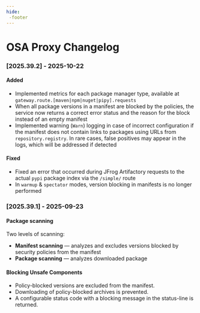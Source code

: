 ```yaml
---
hide:
 -footer
---
```


# OSA Proxy Changelog

### [2025.39.2] - 2025-10-22

#### Added

- Implemented metrics for each package manager type, available at `gateway.route.[maven|npm|nuget|pipy].requests`
- When all package versions in a manifest are blocked by the policies, the service now returns a correct error status and the reason for the block instead of an empty manifest
- Implemented warning (`Warn`) logging in case of incorrect configuration if the manifest does not contain links to packages using URLs from `repository.registry`. In rare cases, false positives may appear in the logs, which will be addressed if detected

#### Fixed

- Fixed an error that occurred during JFrog Artifactory requests to the actual `pypi` package index via the `/simple/` route
- In `warmup` & `spectator` modes, version blocking in manifests is no longer performed

### [2025.39.1] - 2025-09-23

#### Package scanning

Two levels of scanning:

- **Manifest scanning** — analyzes and excludes versions blocked by security policies from the manifest
- **Package scanning** — analyzes downloaded package

#### Blocking Unsafe Components

- Policy-blocked versions are excluded from the manifest.
- Downloading of policy-blocked archives is prevented.
- A configurable status code with a blocking message in the status-line is returned.